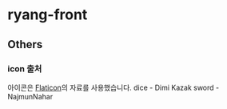 # ryang-front

## Others

### icon 출처
아이콘은 [Flaticon](https://www.flaticon.com/kr/)의 자료를 사용했습니다.
dice - Dimi Kazak
sword - NajmunNahar